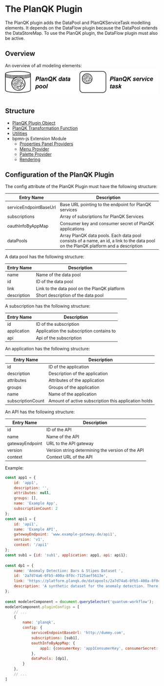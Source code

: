 # The PlanQK Plugin
The PlanQK plugin adds the DataPool and PlanQKServiceTask modelling elements. It depends on the DataFlow plugin because
the DataPool extends the DataStoreMap. To use the PlanQK plugin, the DataFlow plugin must also be active.

## Overview
An overview of all modeling elements:
![PlanQK Overview](PlanQK-Overview.PNG)

## Structure
- [PlanQK Plugin Object](../../../../components/bpmn-q/modeler-component/extensions/planqk/PlanQKPlugin.js)
- [PlanQK Transformation Function](../../../../components/bpmn-q/modeler-component/extensions/planqk/exec-completion/PlanQKServiceTaskCompletion.js)
- [Utilities](../../../../components/bpmn-q/modeler-component/extensions/planqk/utilities)
- bpmn-js Extension Module
  - [Properties Panel Providers](../../../../components/bpmn-q/modeler-component/extensions/planqk/propeties)
  - [Menu Provider](../../../../components/bpmn-q/modeler-component/extensions/planqk/PlanQKMenuProvider.js)
  - [Palette Provider](../../../../components/bpmn-q/modeler-component/extensions/planqk/PlanQKPaletteProvider.js)
  - [Rendering](../../../../components/bpmn-q/modeler-component/extensions/planqk/PlanQKRenderer.js)

## Configuration of the PlanQK Plugin
The config attribute of the PlanQK Plugin must have the following structure:

| Entry Name | Description                                                                                                                         |
| -------- |-------------------------------------------------------------------------------------------------------------------------------------|
| serviceEndpointBaseUrl | Base URL pointing to the endpoint for PlanQK services                                                                               |
| subscriptions | Array of subsriptions for PlanQK Services                                                                                           |
| oauthInfoByAppMap | Consumer key and consumer secret of PlanQK applications                                                                             |
| dataPools | Array PlanQK data pools. Each data pool consists of a name, an id, a link to the data pool on the PlanQK platform and a description |

A data pool has the following structure:

| Entry Name  | Description                                  |
|-------------|----------------------------------------------|
| name        | Name of the data pool                        |
| id          | ID of the data pool                          |
| link        | Link to the data pool on the PlanQK platform |
| description | Short description of the data pool           |

A subscription has the following structure:

| Entry Name  | Description                              |
|-------------|------------------------------------------|
| id          | ID of the subscription                   |
| application | Application the subscription contains to |
| api         | Api of the subscription                  |

An application has the following structure:

| Entry Name        | Description                                          |
|-------------------|------------------------------------------------------|
| id                | ID of the application                                |
| description       | Description of the application                       |
| attributes        | Attributes of the application                        |
| groups            | Groups of the application                            |
| name              | Name of the application                              |
| subscriptionCount | Amount of active subscription this application holds |

An API has the following structure:

| Entry Name        | Description                                       |
|-------------------|---------------------------------------------------|
| id                | ID of the API                                     |
| name              | Name of the API                                   |
| gatewayEndpoint   | URL to the API gateway                            |
| version           | Version string determining the version of the API |
| context           | Context URL of the API                            |

Example:
```javascript
const app1 = {
    id: 'app1',
    description: '',
    attributes: null,
    groups: [],
    name: 'Example App',
    subscriptionCount: 2
};
const api1 = {
    id: 'api1',
    name: 'Example API',
    gatewayEndpoint: 'www.example-gateway.de/api1',
    version: 'v1',
    context: '/api1'
};
const sub1 = {id: 'sub1', application: app1, api: api1};

const dp1 = {
    name: 'Anomaly Detection: Bars & Stipes Dataset ',
    id: '2a7d74a6-0fb5-400a-8f0c-7125aef5613e',
    link: 'https://platform.planqk.de/datapools/2a7d74a6-0fb5-400a-8f0c-7125aef5613e/',
    description: 'A synthetic dataset for the anomaly detection. There are two version of the dataset, a larger version consisting of 3x3 pixel images of bars and stripes and a small version of 2x2 pixel images. We provide pretrained models for both of these datasets to be used with the AnoGan service.',
};

const modelerComponent = document.querySelector('quantum-workflow');
modelerComponent.pluginConfigs = [
    // ...
    {
        name: 'planqk',
        config: {
            serviceEndpointBaseUrl: 'http://dummy.com',
            subscriptions: [sub1],
            oauthInfoByAppMap: {
                app1: {consumerKey: 'app1ConsumerKey', consumerSecret: 'app1ConsumerSecret'},
            },
            dataPools: [dp1],
        }
    },
    // ...
]
```
